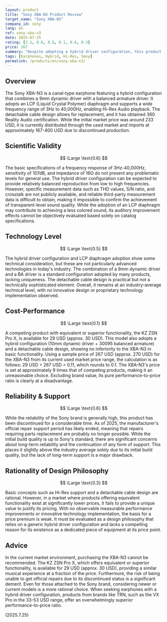 ```yaml
---
layout: product
title: "Sony XBA-N3 Product Review"
target_name: "Sony XBA-N3"
company_id: sony
lang: en
ref: sony-xba-n3
date: 2025-07-25
rating: [2.1, 0.6, 0.5, 0.1, 0.6, 0.3]
price: 267
summary: "Despite adopting a hybrid driver configuration, this product faces significant cost-performance challenges, especially now that it is discontinued."
tags: [Earphones, Hybrid, Hi-Res, Sony]
permalink: /products/en/sony-xba-n3/
---
```


## Overview

The Sony XBA-N3 is a canal-type earphone featuring a hybrid configuration that combines a 9mm dynamic driver with a balanced armature driver. It adopts an LCP (Liquid Crystal Polymer) diaphragm and supports a wide frequency range of 3Hz to 40,000Hz, enabling Hi-Res Audio playback. The detachable cable design allows for replacement, and it has obtained 360 Reality Audio certification. While the initial market price was around 233 USD, it is currently distributed through the used market and imports at approximately 167-400 USD due to discontinued production.

## Scientific Validity

$$ \Large \text{0.6} $$

The basic specifications of a frequency response of 3Hz-40,000Hz, sensitivity of 107dB, and impedance of 16Ω do not present any problematic levels for general use. The hybrid driver configuration can be expected to provide relatively balanced reproduction from low to high frequencies. However, specific measurement data such as THD values, S/N ratio, and crosstalk are not publicly available, and reliable third-party measurement data is difficult to obtain, making it impossible to confirm the achievement of transparent-level sound quality. While the adoption of an LCP diaphragm may contribute to achieving a less colored sound, its auditory improvement effects cannot be objectively evaluated based solely on catalog specifications.

## Technology Level

$$ \Large \text{0.5} $$

The hybrid driver configuration and LCP diaphragm adoption show some technical consideration, but these are not particularly advanced technologies in today's industry. The combination of a 9mm dynamic driver and a BA driver is a standard configuration adopted by many products, lacking uniqueness. The detachable cable design is practical but not a technically sophisticated element. Overall, it remains at an industry-average technical level, with no innovative design or proprietary technology implementation observed.

## Cost-Performance

$$ \Large \text{0.1} $$

A competing product with equivalent or superior functionality, the KZ ZSN Pro X, is available for 29 USD (approx. 30 USD). This model also adopts a hybrid configuration (10mm dynamic driver + 30095 balanced armature) and a detachable cable design, showing no inferiority to the XBA-N3 in basic functionality. Using a sample price of 267 USD (approx. 270 USD) for the XBA-N3 from its current used market price range, the calculation is as follows: 29 USD ÷ 267 USD = 0.11, which rounds to 0.1. The XBA-N3's price is set at approximately 9 times that of competing products, making it an unreasonable choice. Excluding brand value, its pure performance-to-price ratio is clearly at a disadvantage.

## Reliability & Support

$$ \Large \text{0.6} $$

While the reliability of the Sony brand is generally high, this product has been discontinued for a considerable time. As of 2025, the manufacturer's official repair support period has likely ended, meaning that repairs requiring parts replacement are probably no longer possible. While the initial build quality is up to Sony's standard, there are significant concerns about long-term reliability and the continuation of any form of support. This places it slightly above the industry average solely due to its initial build quality, but the lack of long-term support is a major drawback.

## Rationality of Design Philosophy

$$ \Large \text{0.3} $$

Basic concepts such as Hi-Res support and a detachable cable design are rational. However, in a market where products offering equivalent functionality exist at significantly lower prices, it fails to provide a unique value to justify its pricing. With no observable measurable performance improvements or innovative technology implementation, the basis for a price premium is weak. It must be evaluated as a design philosophy that relies on a generic hybrid driver configuration and lacks a compelling reason for its existence as a dedicated piece of equipment at its price point.

## Advice

In the current market environment, purchasing the XBA-N3 cannot be recommended. The KZ ZSN Pro X, which offers equivalent or superior functionality, is available for 29 USD (approx. 30 USD), providing a similar musical experience at a fraction of the price. Furthermore, the risk of being unable to get official repairs due to its discontinued status is a significant demerit. Even for those attached to the Sony brand, considering newer or current models is a more rational choice. When seeking earphones with a hybrid driver configuration, products from brands like TRN, such as the VX Pro in the 33-53 USD range, offer an overwhelmingly superior performance-to-price ratio.

(2025.7.25)
